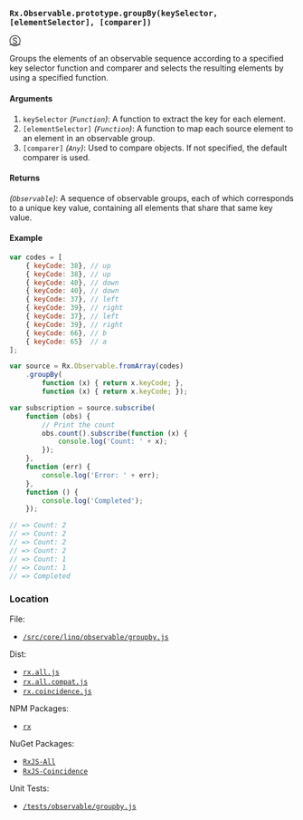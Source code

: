 ### `Rx.Observable.prototype.groupBy(keySelector, [elementSelector], [comparer])`
[&#x24C8;](https://github.com/Reactive-Extensions/RxJS/blob/master/src/core/linq/observable/groupby.js "View in source")

Groups the elements of an observable sequence according to a specified key selector function and comparer and selects the resulting elements by using a specified function.

#### Arguments
1. `keySelector` *(`Function`)*: A function to extract the key for each element.
2. `[elementSelector]` *(`Function`)*: A function to map each source element to an element in an observable group.
3. `[comparer]` *(`Any`)*: Used to compare objects. If not specified, the default comparer is used.

#### Returns
*(`Observable`)*: A sequence of observable groups, each of which corresponds to a unique key value, containing all elements that share that same key value.

#### Example
```js
var codes = [
    { keyCode: 38}, // up
    { keyCode: 38}, // up
    { keyCode: 40}, // down
    { keyCode: 40}, // down
    { keyCode: 37}, // left
    { keyCode: 39}, // right
    { keyCode: 37}, // left
    { keyCode: 39}, // right
    { keyCode: 66}, // b
    { keyCode: 65}  // a
];

var source = Rx.Observable.fromArray(codes)
    .groupBy(
        function (x) { return x.keyCode; },
        function (x) { return x.keyCode; });

var subscription = source.subscribe(
    function (obs) {
        // Print the count
        obs.count().subscribe(function (x) {
            console.log('Count: ' + x);
        });
    },
    function (err) {
        console.log('Error: ' + err);
    },
    function () {
        console.log('Completed');
    });

// => Count: 2
// => Count: 2
// => Count: 2
// => Count: 2
// => Count: 1
// => Count: 1
// => Completed
```

### Location

File:
- [`/src/core/linq/observable/groupby.js`](https://github.com/Reactive-Extensions/RxJS/blob/master/src/core/linq/observable/groupby.js)

Dist:
- [`rx.all.js`](https://github.com/Reactive-Extensions/RxJS/blob/master/dist/rx.all.js)
- [`rx.all.compat.js`](https://github.com/Reactive-Extensions/RxJS/blob/master/dist/rx.all.compat.js)
- [`rx.coincidence.js`](https://github.com/Reactive-Extensions/RxJS/blob/master/dist/rx.coincidence.js)

NPM Packages:
- [`rx`](https://www.npmjs.org/package/rx)

NuGet Packages:
- [`RxJS-All`](http://www.nuget.org/packages/RxJS-All/)
- [`RxJS-Coincidence`](http://www.nuget.org/packages/RxJS-Coincidence/)

Unit Tests:
- [`/tests/observable/groupby.js`](https://github.com/Reactive-Extensions/RxJS/blob/master/tests/observable/groupby.js)
